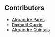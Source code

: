 ## Contributors

- [Alexandre Parès](https://www.google.com/+AlexandreParès)
- [Raphaël Guerin]()
- [Alexandre Quintais]()
